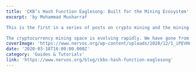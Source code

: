 ```yaml
---
title: 'CKB’s Hash Function Eaglesong: Built for the Mining Ecosystem'
excerpt: 'by Mohammad Musharraf

This is the first in a series of posts on crypto mining and the mining ecosystem

The cryptocurrency mining space is evolving rapidly. We have gone from mining cryptos using the'
coverImage: 'https://www.nervos.org/wp-content/uploads/2020/12/1_iPEVH8mKfbxeY2L1AM-KEQ.jpeg'
date: '2020-03-18T16:00:00.000Z'
category: 'Guides & Tutorials'
link: 'https://www.nervos.org/blog/ckbs-hash-function-eaglesong'
---
```


